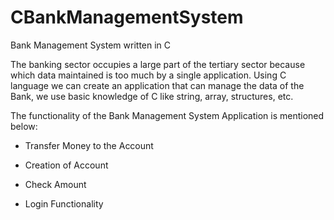# CBankManagementSystem
Bank Management System written in C

The banking sector occupies a large part of the tertiary sector because which data maintained is too much by a single application. Using C language we can create an application that can manage the data of the Bank,  we use basic knowledge of C like string, array, structures, etc.


The functionality of the Bank Management System Application is mentioned below:

- Transfer Money to the Account

- Creation of Account

- Check Amount

- Login Functionality
